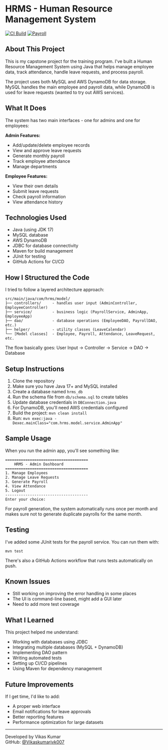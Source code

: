 # HRMS - Human Resource Management System

[![CI Build](https://github.com/Vikaskumarjvk007/HRMS_CAPSTONE_PROJECT/actions/workflows/ci-build-test.yml/badge.svg)](https://github.com/Vikaskumarjvk007/HRMS_CAPSTONE_PROJECT/actions)
[![Payroll](https://github.com/Vikaskumarjvk007/HRMS_CAPSTONE_PROJECT/actions/workflows/Payroll.yml/badge.svg)](https://github.com/Vikaskumarjvk007/HRMS_CAPSTONE_PROJECT/actions)

## About This Project

This is my capstone project for the training program. I've built a Human Resource Management System using Java that helps manage employee data, track attendance, handle leave requests, and process payroll.

The project uses both MySQL and AWS DynamoDB for data storage. MySQL handles the main employee and payroll data, while DynamoDB is used for leave requests (wanted to try out AWS services).

## What It Does

The system has two main interfaces - one for admins and one for employees:

**Admin Features:**
- Add/update/delete employee records
- View and approve leave requests
- Generate monthly payroll
- Track employee attendance
- Manage departments

**Employee Features:**
- View their own details
- Submit leave requests
- Check payroll information
- View attendance history

## Technologies Used

- Java (using JDK 17)
- MySQL database
- AWS DynamoDB
- JDBC for database connectivity
- Maven for build management
- JUnit for testing
- GitHub Actions for CI/CD

## How I Structured the Code

I tried to follow a layered architecture approach:

```
src/main/java/com/hrms/model/
├── controllers/     - handles user input (AdminController, EmployeeController)
├── service/         - business logic (PayrollService, AdminApp, EmployeeApp)
├── dao/             - database operations (EmployeeDAO, PayrollDAO, etc.)
├── helper/          - utility classes (LeaveCalendar)
└── [Model classes]  - Employee, Payroll, Attendance, LeaveRequest, etc.
```

The flow basically goes: User Input -> Controller -> Service -> DAO -> Database

## Setup Instructions

1. Clone the repository
2. Make sure you have Java 17+ and MySQL installed
3. Create a database named `hrms_db`
4. Run the schema file from `db/schema.sql` to create tables
5. Update database credentials in `DBConnection.java`
6. For DynamoDB, you'll need AWS credentials configured
7. Build the project: `mvn clean install`
8. Run: `mvn exec:java -Dexec.mainClass="com.hrms.model.service.AdminApp"`

## Sample Usage

When you run the admin app, you'll see something like:

```
=====================================
    HRMS - Admin Dashboard
=====================================
1. Manage Employees
2. Manage Leave Requests
3. Generate Payroll
4. View Attendance
5. Logout
-------------------------------------
Enter your choice:
```

For payroll generation, the system automatically runs once per month and makes sure not to generate duplicate payrolls for the same month.

## Testing

I've added some JUnit tests for the payroll service. You can run them with:
```
mvn test
```

There's also a GitHub Actions workflow that runs tests automatically on push.

## Known Issues

- Still working on improving the error handling in some places
- The UI is command-line based, might add a GUI later
- Need to add more test coverage

## What I Learned

This project helped me understand:
- Working with databases using JDBC
- Integrating multiple databases (MySQL + DynamoDB)
- Implementing DAO pattern
- Writing automated tests
- Setting up CI/CD pipelines
- Using Maven for dependency management

## Future Improvements

If I get time, I'd like to add:
- A proper web interface
- Email notifications for leave approvals
- Better reporting features
- Performance optimization for large datasets

---

Developed by Vikas Kumar  
GitHub: [@Vikaskumarjvk007](https://github.com/Vikaskumarjvk007)
